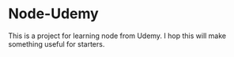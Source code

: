 # Node-Udemy 
This is a project for learning node from Udemy. 
I hop this will make something useful for starters.